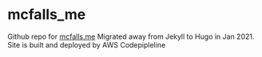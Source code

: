 # mcfalls_me

Github repo for [mcfalls.me](http://mcfalls.me)
Migrated away from Jekyll to Hugo in Jan 2021.
Site is built and deployed by AWS Codepipleline